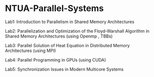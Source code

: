 # NTUA-Parallel-Systems

Lab1: Introduction to Parallelism in Shared Memory Architectures

Lab2: Parallelization and Optimization of the Floyd-Warshall Algorithm in Shared Memory Architectures (using Openmp , TBBs)

Lab3: Parallel Solution of Heat Equation in Distributed Memory Architectures (using MPI)

Lab4: Parallel Programming in GPUs (using CUDA)

Lab5: Synchronization Issues in Modern Multicore Systems

